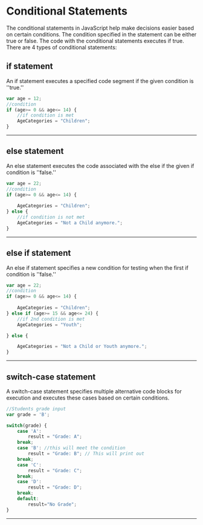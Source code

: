 
# Conditional Statements

The conditional statements in JavaScript help make decisions easier based on certain conditions. The condition specified in the statement can be either true or false. The code with the conditional statements executes if true. 
There are 4 types of conditional statements:

## if statement 

An if statement executes a specified code segment if the given condition is ''true.''

```js
var age = 12;
//condition 
if (age>= 0 && age<= 14) {
    //if condition is met
    AgeCategories = "Children";
}
```
----
## else statement 

An else statement executes the code associated with the else if the given if condition is ''false.''

```js
var age = 22;
//condition 
if (age>= 0 && age<= 14) {
    
    AgeCategories = "Children";
} else {
    //if condition is not met
    AgeCategories = "Not a Child anymore.";
}
```
----
## else if statement 

An else if statement specifies a new condition for testing when the first if condition is ''false.''

```js
var age = 22;
//condition 
if (age>= 0 && age<= 14) {
    
    AgeCategories = "Children";
} else if (age>= 15 && age<= 24) {
    //if 2nd condition is met
    AgeCategories = "Youth";

} else {

    AgeCategories = "Not a Child or Youth anymore.";
}
```
----
## switch-case statement 

A switch-case statement specifies multiple alternative code blocks for execution and executes these cases based on certain conditions.

```js
//Students grade input
var grade = 'B';

switch(grade) {
    case 'A':
        result = "Grade: A";
    break;
    case 'B': //this will meet the condition 
        result = "Grade: B"; // This will print out
    break;
    case 'C':
        result = "Grade: C";
    break;
    case 'D':
        result = "Grade: D";
    break;
    default:
        result="No Grade";
}

```
----